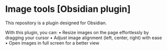 # Image tools [Obsidian plugin]

This repository is a plugin designed for Obsidian.

With this plugin, you can:
• Resize images on the page effortlessly by dragging your cursor
• Adjust image alignment (left, center, right) with ease
• Open images in full screen for a better view
